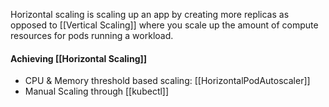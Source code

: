 Horizontal scaling is scaling up an app by creating more replicas as opposed to [[Vertical Scaling]] where you scale up the amount of compute resources for pods running a workload.

#### Achieving [[Horizontal Scaling]]
- CPU & Memory threshold based scaling: [[HorizontalPodAutoscaler]]
- Manual Scaling through [[kubectl]]